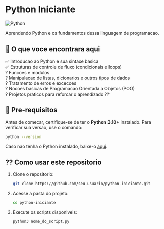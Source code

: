 # Python Iniciante

![Python](https://img.shields.io/badge/Python-3?style=for-the-badge&logo=python)

Aprendendo Python e os fundamentos dessa linguagem de programacao.

## :open_book: O que voce encontrara aqui

:white_check_mark: Introducao ao Python e sua sintaxe basica<br>
:white_check_mark: Estruturas de controle de fluxo (condicionais e loops)<br>
? Funcoes e modulos<br>
? Manipulacao de listas, dicionarios e outros tipos de dados<br>
? Tratamento de erros e excecoes<br>
? Nocoes basicas de Programacao Orientada a Objetos (POO)<br>
? Projetos praticos para reforcar o aprendizado ??

## :pushpin: Pre-requisitos

Antes de comecar, certifique-se de ter o **Python 3.10+** instalado. Para verificar sua versao, use o comando:

```sh
python --version
```

Caso nao tenha o Python instalado, baixe-o [aqui](https://www.python.org/downloads/).

## ?? Como usar este repositorio

1. Clone o repositorio:

   ```sh
   git clone https://github.com/seu-usuario/python-iniciante.git
   ```

2. Acesse a pasta do projeto:

   ```sh
   cd python-iniciante
   ```

3. Execute os scripts disponiveis:

   ```sh
   python3 nome_do_script.py

   ```

